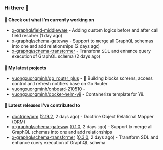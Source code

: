 ### Hi there 👋

#### 👷 Check out what I'm currently working on

- [x-graphql/field-middleware](https://github.com/x-graphql/field-middleware) - Adding custom logics before and after call field resolver (1 day ago)
- [x-graphql/schema-gateway](https://github.com/x-graphql/schema-gateway) - Support to merge all GraphQL schemas into one and add relationships (2 days ago)
- [x-graphql/schema-transformer](https://github.com/x-graphql/schema-transformer) - Transform SDL and enhance query execution of GraphQL schema (2 days ago)

#### 🌱 My latest projects

- [vuongxuongminh/go_router_plus](https://github.com/vuongxuongminh/go_router_plus) - :office: Building blocks screens, access control and refresh notifiers base on Go Router
- [vuongxuongminh/onboard-210510](https://github.com/vuongxuongminh/onboard-210510) - 
- [vuongxuongminh/docker-helm-yii](https://github.com/vuongxuongminh/docker-helm-yii) - Containerize template for Yii.

#### 🔭 Latest releases I've contributed to

- [doctrine/orm](https://github.com/doctrine/orm) ([2.19.2](https://github.com/doctrine/orm/releases/tag/2.19.2), 2 days ago) - Doctrine Object Relational Mapper (ORM)
- [x-graphql/schema-gateway](https://github.com/x-graphql/schema-gateway) ([0.1.0](https://github.com/x-graphql/schema-gateway/releases/tag/0.1.0), 2 days ago) - Support to merge all GraphQL schemas into one and add relationships
- [x-graphql/schema-transformer](https://github.com/x-graphql/schema-transformer) ([0.3.0](https://github.com/x-graphql/schema-transformer/releases/tag/0.3.0), 2 days ago) - Transform SDL and enhance query execution of GraphQL schema
